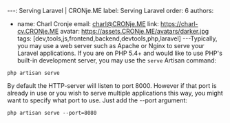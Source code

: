 ---: Serving Laravel | CRONje.ME
label: Serving Laravel
order: 6
authors:
  - name: Charl Cronje
    email: charl@CRONje.ME
    link: https://charl-cv.CRONje.ME
    avatar: https://assets.CRONje.ME/avatars/darker.jpg
tags: [dev,tools,js,frontend,backend,devtools,php,laravel]
---Typically, you may use a web server such as Apache or Nginx to serve your Laravel applications. If you are on PHP 5.4+ and would like to use PHP's built-in development server, you may use the `serve` Artisan command:

```shell
php artisan serve
```

By default the HTTP-server will listen to port 8000\. However if that port is already in use or you wish to serve multiple applications this way, you might want to specify what port to use. Just add the --port argument:

```shell
php artisan serve --port=8080
```
